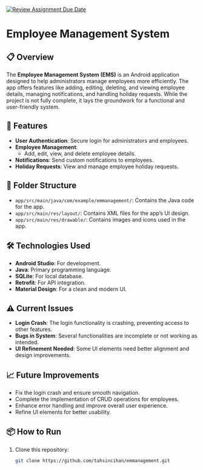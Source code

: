 [![Review Assignment Due Date](https://classroom.github.com/assets/deadline-readme-button-22041afd0340ce965d47ae6ef1cefeee28c7c493a6346c4f15d667ab976d596c.svg)](https://classroom.github.com/a/1oOjCPDs)
# Employee Management System

## 📋 Overview

The **Employee Management System (EMS)** is an Android application designed to help administrators manage employees more efficiently. The app offers features like adding, editing, deleting, and viewing employee details, managing notifications, and handling holiday requests. While the project is not fully complete, it lays the groundwork for a functional and user-friendly system.

## 🚀 Features

- **User Authentication**: Secure login for administrators and employees.
- **Employee Management**:
  - Add, edit, view, and delete employee details.
- **Notifications**: Send custom notifications to employees.
- **Holiday Requests**: View and manage employee holiday requests.

## 📂 Folder Structure

- `app/src/main/java/com/example/emmanagement/`: Contains the Java code for the app.
- `app/src/main/res/layout/`: Contains XML files for the app’s UI design.
- `app/src/main/res/drawable/`: Contains images and icons used in the app.

## 🛠️ Technologies Used

- **Android Studio**: For development.
- **Java**: Primary programming language.
- **SQLite**: For local database.
- **Retrofit**: For API integration.
- **Material Design**: For a clean and modern UI.

## ⚠️ Current Issues

- **Login Crash**: The login functionality is crashing, preventing access to other features.
- **Bugs in System**: Several functionalities are incomplete or not working as intended.
- **UI Refinement Needed**: Some UI elements need better alignment and design improvements.

## 📈 Future Improvements

- Fix the login crash and ensure smooth navigation.
- Complete the implementation of CRUD operations for employees.
- Enhance error handling and improve overall user experience.
- Refine UI elements for better usability.

## 📦 How to Run

1. Clone this repository:  
   ```bash
   git clone https://github.com/tahsincihan/emmanagement.git
